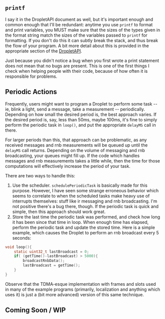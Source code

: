 ## `printf`
I say it in the DropletAPI document as well, but it's important enough and common enough that I'll be redundant: anytime you use `printf` to format and print variables, you MUST make sure that the sizes of the types given in the format string match the sizes of the variables passed to `printf` for formatting. If you don't do this it can subtly break the stack, and thus break the flow of your program. A bit more detail about this is provided in the appropriate section of the [DropletAPI](documentation/DropletAPI.md).

Just because you didn't notice a bug when you first wrote a print statement does not mean that no bugs are present. This is one of the first things I check when helping people with their code, because of how often it is responsible for problems.

## Periodic Actions
Frequently, users might want to program a Droplet to perform some task -- ie, blink a light, send a message, take a measurement -- periodically. Depending on how small the desired period is, the best approach varies.
If the desired period is, say, less than 50ms, maybe 100ms, it's fine to simply perform the periodic task in `loop()`, and put the appropriate `delayMS` call in there.

For larger periods than this, that approach can be problematic, as any received messages and rnb measurements will be queued up until the `delayMS` call returns. Depending on the volume of messaging and rnb broadcasting, your queues might fill up. If the code which handles messages and rnb measurements takes a little while, then the time for those computations will effectively increase the period of your task.

There are two ways to handle this:
1. Use the scheduler. `schedulePeriodicTask` is basically made for this purpose. However, I have seen some strange erroneous behavior which seems to correlate to when the scheduled tasks make heavy use of interrupts themselves: stuff like ir messaging and rnb broadcasting. I'm not positive there's a bug there, though. If the periodic task is quick and simple, then this approach should work great.
2. Store the last time the periodic task was performed, and check how long it has been since that time in loop. When enough time has elapsed, perform the periodic task and update the stored time. Here is a simple example, which causes the Droplet to perform an rnb broadcast every 5 seconds:
```C
void loop(){
    static uint32_t lastBroadcast = 0;
    if( (getTime()-lastBroadcast) > 5000){
        broadcastRnbData();
        lastBroadcast = getTime();
    }
}
```
Observe that the TDMA-esque implementation with frames and slots used in many of the example programs (primarily, localization and anything which uses it) is just a (bit more advanced) version of this same technique.



## Coming Soon / WIP
